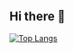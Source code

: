 ## Hi there 👋

[![Top Langs](https://github-readme-stats.vercel.app/api/top-langs/?username=jailop&layout=compact)](https://github.com/anuraghazra/github-readme-stats)

<!--
**jailop/jailop** is a ✨ _special_ ✨ repository because its `README.md` (this file) appears on your GitHub profile.

Here are some ideas to get you started:

- 🔭 I’m currently working on ...
- 🌱 I’m currently learning ...
- 👯 I’m looking to collaborate on ...
- 🤔 I’m looking for help with ...
- 💬 Ask me about ...
- 📫 How to reach me: ...
- 😄 Pronouns: ...
- ⚡ Fun fact: ...
-->
